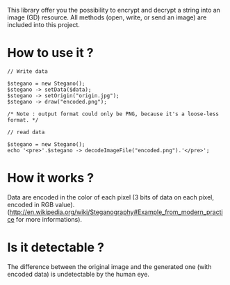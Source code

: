 This library offer you the possibility to encrypt and decrypt a string into an image (GD) resource. All methods (open, write, or send an image) are included into this project.

# How to use it ? #

```
// Write data

$stegano = new Stegano();
$stegano -> setData($data);
$stegano -> setOrigin("origin.jpg");
$stegano -> draw("encoded.png");

/* Note : output format could only be PNG, because it's a loose-less format. */

// read data

$stegano = new Stegano();
echo '<pre>'.$stegano -> decodeImageFile("encoded.png").'</pre>';
```

# How it works ? #

Data are encoded in the color of each pixel (3 bits of data on each pixel, encoded in RGB value). (http://en.wikipedia.org/wiki/Steganography#Example_from_modern_practice for more informations).

# Is it detectable ? #

The difference between the original image and the generated one (with encoded data) is undetectable by the human eye.